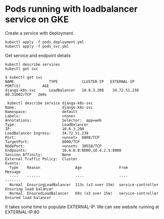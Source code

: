 # Pods running with loadbalancer service on GKE

Create a service with deployment.
```
kubectl apply -f pods_deployment.yml
kubectl apply -f pods_svc.yml
```

Get service and endpoint details 
```
kubectl describe services 
kubectl get svc
```

```
$ kubectl get svc
NAME                TYPE           CLUSTER-IP   EXTERNAL-IP     PORT(S)          AGE
django-k8s-svc      LoadBalancer   10.8.3.208    34.72.51.238     80:31002/TCP   2m9s

 kubectl describe service django-k8s-svc
Name:                     django-k8s-svc
Namespace:                default
Labels:                   <none>
Annotations:              Selector:  app=web
Type:                     LoadBalancer
IP:                       10.8.3.208
LoadBalancer Ingress:     34.72.51.238
Port:                     <unset>  8000/TCP
TargetPort:               8000/TCP
NodePort:                 <unset>  30558/TCP
Endpoints:                10.4.0.8:8000,10.4.2.5:8000
Session Affinity:         None
External Traffic Policy:  Cluster
Events:
  Type    Reason                Age                 From                Message
  ----    ------                ----                ----                -------
  Normal  EnsuringLoadBalancer  113s (x3 over 15m)  service-controller  Ensuring load balancer
  Normal  EnsuredLoadBalancer   69s (x3 over 15m)   service-controller  Ensured load balancer
```

It takes some time to populate EXTERNAL-IP. We can see website running at EXTERNAL-IP:80
